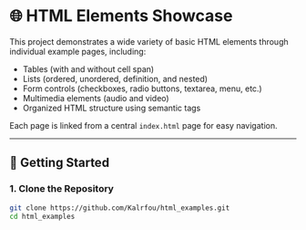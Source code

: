 # 🌐 HTML Elements Showcase

This project demonstrates a wide variety of basic HTML elements through individual example pages, including:

- Tables (with and without cell span)
- Lists (ordered, unordered, definition, and nested)
- Form controls (checkboxes, radio buttons, textarea, menu, etc.)
- Multimedia elements (audio and video)
- Organized HTML structure using semantic tags

Each page is linked from a central `index.html` page for easy navigation.

---

## 🚀 Getting Started

### 1. Clone the Repository

```bash
git clone https://github.com/Kalrfou/html_examples.git
cd html_examples
